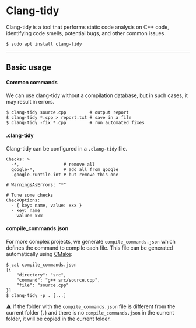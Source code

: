 # Clang-tidy

<div class="row row-cols-lg-2"><div>

Clang-tidy is a tool that performs static code analysis on C++ code, identifying code smells, potential bugs, and other common issues.

```shell!
$ sudo apt install clang-tidy
```
</div><div>
</div></div>

<hr class="sep-both">

## Basic usage

<div class="row row-cols-lg-2"><div>

#### Common commands

We can use clang-tidy without a compilation database, but in such cases, it may result in errors.

```shell!
$ clang-tidy source.cpp         # output report
$ clang-tidy *.cpp > report.txt # save in a file
$ clang-tidy -fix *.cpp         # run automated fixes
```

#### .clang-tidy

Clang-tidy can be configured in a `.clang-tidy` file.

```yaml!
Checks: >
  -*,                 # remove all
  google-*,           # add all from google
  -google-runtile-int # but remove this one

# WarningsAsErrors: "*"

# Tune some checks
CheckOptions:
  - { key: name, value: xxx }
  - key: name
    value: xxx
```
</div><div>

#### compile_commands.json

For more complex projects, we generate `compile_commands.json` which defines the command to compile each file. This file can be generated automatically using [CMake](/tools-and-frameworks/others/build/cmake/index.md):

```shell!
$ cat compile_commands.json
[{
    "directory": "src",
    "command": "g++ src/source.cpp",
    "file": "source.cpp"
}]
$ clang-tidy -p . [...]
```

⚠️ If the folder with the `compile_commands.json` file is different from the current folder (`.`) and there is no `compile_commands.json` in the current folder, it will be copied in the current folder.
</div></div>